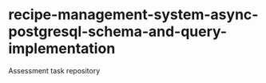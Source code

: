 # recipe-management-system-async-postgresql-schema-and-query-implementation
Assessment task repository
